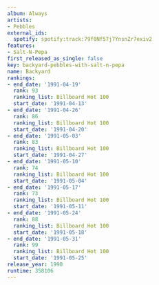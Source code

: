 ```yaml
---
album: Always
artists:
- Pebbles
external_ids:
  spotify: spotify:track:79f0Nf57j7YnsnZr7exiv2
features:
- Salt-N-Pepa
first_released_as_single: false
key: backyard-pebbles-with-salt-n-pepa
name: Backyard
rankings:
- end_date: '1991-04-19'
  rank: 93
  ranking_list: Billboard Hot 100
  start_date: '1991-04-13'
- end_date: '1991-04-26'
  rank: 86
  ranking_list: Billboard Hot 100
  start_date: '1991-04-20'
- end_date: '1991-05-03'
  rank: 83
  ranking_list: Billboard Hot 100
  start_date: '1991-04-27'
- end_date: '1991-05-10'
  rank: 74
  ranking_list: Billboard Hot 100
  start_date: '1991-05-04'
- end_date: '1991-05-17'
  rank: 73
  ranking_list: Billboard Hot 100
  start_date: '1991-05-11'
- end_date: '1991-05-24'
  rank: 88
  ranking_list: Billboard Hot 100
  start_date: '1991-05-18'
- end_date: '1991-05-31'
  rank: 99
  ranking_list: Billboard Hot 100
  start_date: '1991-05-25'
release_year: 1990
runtime: 358106
---
```


